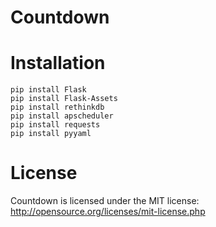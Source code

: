 Countdown
=========

Installation
============

```
pip install Flask
pip install Flask-Assets
pip install rethinkdb
pip install apscheduler
pip install requests
pip install pyyaml
```

License
=======
Countdown is licensed under the MIT license: http://opensource.org/licenses/mit-license.php

